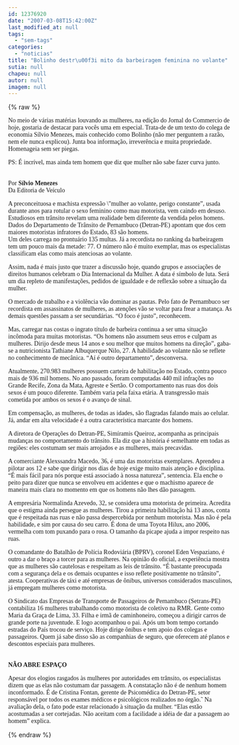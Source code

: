 ```yaml
---
id: 12376920
date: "2007-03-08T15:42:00Z"
last_modified_at: null
tags:
  - "sem-tags"
categories:
  - "noticias"
title: "Bolinho destr\u00f3i mito da barbeiragem feminina no volante"
sutia: null
chapeu: null
autor: null
imagem: null
---
```

{% raw %}
<p><P><FONT face=Verdana>No&nbsp;meio de várias matérias louvando as mulheres, na edição do Jornal do Commercio de hoje, gostaria de destacar para vocês uma em especial. Trata-de de um texto do colega de economia Sílvio Menezes, mais conhecido como Bolinho (não mer perguntem a razão, nem ele nunca explicou). Junta boa informação, irreverência e muita propriedade. Homenageia sem ser piegas.</FONT></P></p>
<p><P><FONT face=Verdana>PS: É incrível, mas ainda tem homem que diz que mulher não sabe fazer curva junto.</FONT></P></p>
<p><P><BR><FONT face=Verdana>Por </FONT><FONT face=Verdana><STRONG>Sílvio Menezes<BR></STRONG>Da Editoria de Veículo</FONT></P></p>
<p><P><FONT face=Verdana>A preconceituosa e machista expressão \"mulher ao volante, perigo constante”, usada durante anos para rotular o sexo feminino como mau motorista, vem caindo em desuso. Estudiosos em trânsito revelam uma realidade bem diferente da vendida pelos homens. Dados do Departamento de Trânsito de Pernambuco (Detran-PE) apontam que dos cem maiores motoristas infratores do Estado, 83 são homens. </DC><BR>Um deles carrega no prontuário 135 multas. Já a recordista no ranking da barbeiragem tem um pouco mais da metade: 77. O número não é muito exemplar, mas os especialistas classificam elas como mais atenciosas ao volante.</FONT></P></p>
<p><P><FONT face=Verdana>Assim, nada é mais justo que trazer a discussão hoje, quando grupos e associações de direitos humanos celebram o Dia Internacional da Mulher. A data é símbolo de luta. Será um dia repleto de manifestações, pedidos de igualdade e de reflexão sobre a situação da mulher. </FONT></P></p>
<p><P><FONT face=Verdana>O mercado de trabalho e a violência vão dominar as pautas. Pelo fato de Pernambuco ser recordista em assassinatos de mulheres, as atenções vão se voltar para frear a matança. As demais questões passam a ser secundárias. “O foco é justo”, reconhecem.</FONT></P></p>
<p><P><FONT face=Verdana>Mas, carregar nas costas o ingrato título de barbeira continua a ser uma situação incômoda para muitas motoristas. “Os homens não assumem seus erros e culpam as mulheres. Dirijo desde meus 14 anos e sou melhor que muitos homens na direção”, gaba-se a nutricionista Tathiane Albuquerque Nilo, 27. A habilidade ao volante não se reflete no conhecimento de mecânica. “Aí é outro departamento”, desconversa.</FONT></P></p>
<p><P><FONT face=Verdana>Atualmente, 270.983 mulheres possuem carteira de habilitação no Estado, contra pouco mais de 936 mil homens. No ano passado, foram computadas 440 mil infrações no Grande Recife, Zona da Mata, Agreste e Sertão. O comportamento nas ruas dos dois sexos é um pouco diferente. Também varia pela faixa etária. A transgressão mais cometida por ambos os sexos é o avanço de sinal. </FONT></P></p>
<p><P><FONT face=Verdana>Em compensação, as mulheres, de todas as idades, são flagradas falando mais ao celular. Já, andar em alta velocidade é a outra característica marcante dos homens.</FONT></P></p>
<p><P><FONT face=Verdana>A diretora de Operações do Detran-PE, Simíramis Queiroz, acompanha as principais mudanças no comportamento do trânsito. Ela diz que a história é semelhante em todas as regiões: eles costumam ser mais arrojados e as mulheres, mais precavidas.</FONT></P></p>
<p><P><FONT face=Verdana>A comerciante Alexssandra Macedo, 36, é uma das motoristas exemplares. Aprendeu a pilotar aos 12 e sabe que dirigir nos dias de hoje exige muito mais atenção e disciplina. “É mais fácil para nós porque está associado à nossa natureza”, sentencia. Ela enche o peito para dizer que nunca se envolveu em acidentes e que o machismo aparece de maneira mais clara no momento em que os homens não lhes dão passagem.</FONT></P></p>
<p><P><FONT face=Verdana>A empresária Normalinda Azevedo, 32, se considera uma motorista de primeira. Acredita que o estigma ainda persegue as mulheres. Tirou a primeira habilitação há 13 anos, conta que é respeitada nas ruas e não passa despercebida por nenhum motorista. Mas não é pela habilidade, e sim por causa do seu carro. É dona de uma Toyota Hilux, ano 2006, vermelha com tom puxando para o rosa. O tamanho da picape ajuda a impor respeito nas ruas.</FONT></P></p>
<p><P><FONT face=Verdana>O comandante do Batalhão de Polícia Rodoviária (BPRV), coronel Eden Vespaziano, é outro a dar o braço a torcer para as mulheres. Na opinião do oficial, a experiência mostra que as mulheres são cautelosas e respeitam as leis de trânsito. “É bastante preocupada com a segurança dela e os demais ocupantes e isso reflete positivamente no trânsito”, atesta. Cooperativas de táxi e até empresas de ônibus, universos considerados masculinos, já empregam mulheres como motorista. </FONT></P></p>
<p><P><FONT face=Verdana>O Sindicato das Empresas de Transporte de Passageiros de Pernambuco (Setrans-PE) contabiliza 16 mulheres trabalhando como motorista de coletivo na RMR. Gente como Maria da Graça de Lima, 33. Filha e irmã de caminhoneiro, começou a dirigir carros de grande porte na juventude. E logo acompanhou o pai. Após um bom tempo cortando estradas do País trocou de serviço. Hoje dirige ônibus e tem apoio dos colegas e passageiros. Quem já sabe disso são as companhias de seguro, que oferecem até planos e descontos especiais para mulheres.</FONT></P></p>
<p><P><BR><FONT face=Verdana><STRONG>NÃO ABRE ESPAÇO</STRONG></FONT></P></p>
<p><P><FONT face=Verdana>Apesar dos elogios rasgados às mulheres por autoridades em trânsito, os especialistas dizem que as elas não costumam dar passagem. A constatação não é de nenhum homem inconformado. É de Cristina Fontan, gerente de Psicomédica do Detran-PE, setor responsável por todos os exames médicos e psicológicos realizados no órgão.˜ Na avaliação dela, o fato pode estar relacionado à situação da mulher. “Elas estão acostumadas a ser cortejadas. Não aceitam com a facilidade a idéia de dar a passagem ao homem” explica.</FONT></P> </p>
{% endraw %}